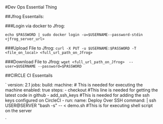 #Dev Ops Essential Thing


##Jfrog Essentails:

###Login via docker to Jfrog:

`echo $PASSWORD | sudo docker login -u=$USERNAME--password-stdin <jfrog_server_url>`

###Upload File to Jfrog:
`curl -X PUT -u $USERNAME:$PASSWORD -T <file_on_local> <full_url_path_on_Jfrog>`

###Download File to Jfrog:
`wget <full_url_path_on_Jfrog>  --user=$USERNAME --password=$PASSWORD`


##CIRCLE CI Essentails

`
version: 2.1
jobs:
  build:
    machine:      # This is needed for executing the machine 
      enabled: true
    steps:
       - checkout           #This line is needed for getting the latest code in github 
       - add_ssh_keys       #This is needed for adding the ssh keys configured on CircleCI
       - run:
           name: Deploy Over SSH
           command: |
             ssh USER@SERVER "bash -s" -- < demo.sh    #This is for executing shell script on the server

`

